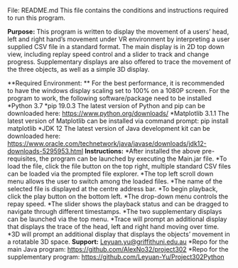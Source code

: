 File: README.md
This file contains the conditions and instructions required to run this program. 

**Purpose:**
This program is written to display the movement of a users’ head, left and right hand’s movement under VR environment by interpreting a user supplied CSV file in a standard format.
The main display is in 2D top down view, including replay speed control and a slider to track and change progress.
Supplementary displays are also offered to trace the movement of the three objects, as well as a simple 3D display.

**Required Environment: **
For the best performance, it is recommended to have the windows display scaling set to 100% on a 1080P screen. 
For the program to work, the following software/package need to be installed
*Python 3.7
*pip 19.0.3
The latest version of Python and pip can be downloaded here:
https://www.python.org/downloads/
*Matplotlib 3.1.1
The latest version of Matplotlib can be installed via command prompt:
pip install matplotlib
*JDK 12
The latest version of Java development kit can be downloaded here:
https://www.oracle.com/technetwork/java/javase/downloads/jdk12-downloads-5295953.html
**Instructions:**
*After installed the above pre-requisites, the program can be launched by executing the Main.jar file. 
*To load the file, click the file button on the top right, multiple standard CSV files can be loaded via the prompted file explorer. 
*The top left scroll down menu allows the user to switch among the loaded files. 
*The name of the selected file is displayed at the centre address bar. 
*To begin playback, click the play button on the bottom left. 
*The drop-down menu controls the repay speed. 
*The slider shows the playback status and can be dragged to navigate through different timestamps. 
*The two supplementary displays can be launched via the top menu. 
*Trace will prompt an additional display that displays the trace of the head, left and right hand moving over time.
*3D will prompt an additional display that displays the objects’ movement in a rotatable 3D space. 
**Support:**
Leyuan.yu@griffithuni.edu.au
*Repo for the main Java program:
https://github.com/AlexNo32/project302
*Repo for the supplementary program:
https://github.com/Leyuan-Yu/Project302Python
